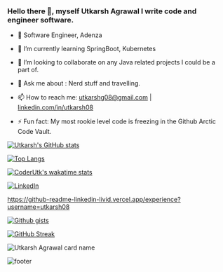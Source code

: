 ### Hello there 👋, myself Utkarsh Agrawal I write code and engineer software.

<!--
**CoderUtk/CoderUtk** is a ✨ _special_ ✨ repository because its `README.md` (this file) appears on your GitHub profile.

Here are some ideas to get you started:
- 👯 I’m looking to collaborate on ...
- 😄 Pronouns: ...
-->
- 🌱 Software Engineer, Adenza
- 🌱 I’m currently learning SpringBoot, Kubernetes
- 👯 I’m looking to collaborate on any Java related projects I could be a part of.
- 💬 Ask me about : Nerd stuff and travelling.
- 📫 How to reach me: utkarshg08@gmail.com | <a href="https://www.linkedin.com/in/utkarsh08/">linkedin.com/in/utkarsh08</a>

- ⚡ Fun fact: My most rookie level code is freezing in the Github Arctic Code Vault.


[![Utkarsh's GitHub stats](https://github-readme-stats.vercel.app/api?username=CoderUtk&show_icons=true&theme=transparent)](https://github.com/CoderUtk/github-readme-stats)

[![Top Langs](https://github-readme-stats.vercel.app/api/top-langs/?username=CoderUtk)](https://github.com/CoderUtk/github-readme-stats)

[![CoderUtk's wakatime stats](https://github-readme-stats.vercel.app/api/wakatime?username=CoderUtk)](https://github.com/CoderUtk/github-readme-stats)

[![LinkedIn](https://github-readme-stats.vercel.app/api/experience?username=utkarsh08)](https://github.com/CoderUtk/github-readme-stats)

https://github-readme-linkedin-livid.vercel.app/experience?username=utkarsh08

[![Github gists](https://gist-count.vercel.app/api?username=CoderUtk)](https://gist.github.com/CoderUtk)

[![GitHub Streak](https://streak-stats.demolab.com/?user=CoderUtk)](https://git.io/streak-stats)

![Utkarsh Agrawal card name](https://cardivo.vercel.app/api?name=Utkarsh%20%20Agrawal&description=Summary&github=CoderUtk&linkedin=linkedin.com/in/utkarsh08/&image=https://avatars.githubusercontent.com/u/33148052?&backgroundColor=%23ecf0f1)

![footer](https://capsule-render.vercel.app/api?type=wave&color=auto&height=100&section=footer&text=Now%20Use%20me!&fontSize=40)

